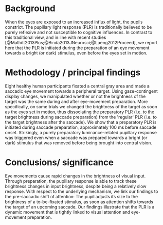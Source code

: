 # Background

When the eyes are exposed to an increased influx of light, the pupils constrict. The pupillary light response (PLR) is traditionally believed to be purely reflexive and not susceptible to cognitive influences. In contrast to this traditional view, and in line with recent studies [@Mathôt2013Plos;@Binda2013JNeurosci;@Laeng2012Proceed], we report here that the PLR is initiated during the preparation of an eye movement towards a bright (or dark) stimulus, even before the eyes set in motion.

# Methodology / principal findings

Eight healthy human participants fixated a central gray area and made a saccadic eye movement towards a peripheral target. Using gaze-contingent display changes, we manipulated whether or not the brightness of the target was the same during and after eye-movement preparation. More specifically, on some trials we changed the brightness of the target as soon as the eyes set in motion, thus dissociating the preparatory PLR (i.e. to the target brightness during saccade preparation) from the 'regular' PLR (i.e. to the target brightness after the saccade). We show that a preparatory PLR is initiated during saccade preparation, approximately 100 ms before saccade onset. Strikingly, a purely preparatory luminance-related pupillary response was triggered even when a saccade was prepared towards a bright (or dark) stimulus that was removed before being brought into central vision. 

# Conclusions/ significance

Eye movements cause rapid changes in the brightness of visual input. Through preparation, the pupillary response is able to track these brightness changes in input brightness, despite being a relatively slow response. With respect to the underlying mechanism, we link our findings to the pre-saccadic shift of attention: The pupil adjusts its size to the brightness of a to-be-fixated stimulus, as soon as attention shifts towards the target of an upcoming saccade. Our findings illustrate that the PLR is a dynamic movement that is tightly linked to visual attention and eye-movement preparation.

